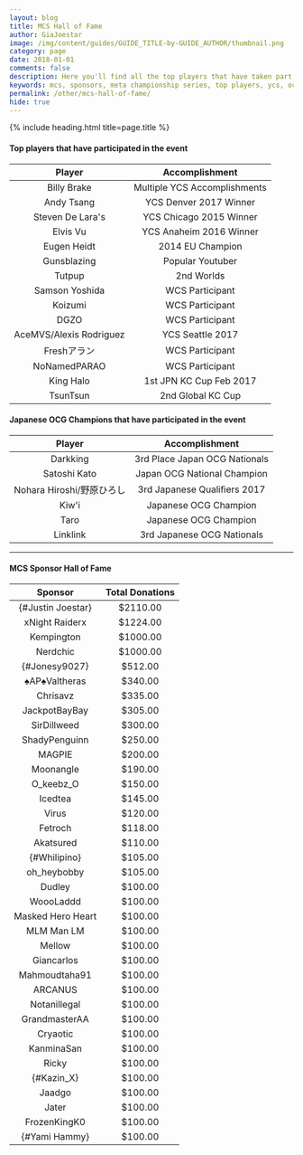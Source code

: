 ```yaml
---
layout: blog
title: MCS Hall of Fame
author: GiaJoestar
image: /img/content/guides/GUIDE_TITLE-by-GUIDE_AUTHOR/thumbnail.png
category: page
date: 2018-01-01
comments: false
description: Here you'll find all the top players that have taken part in an MCS as well as all the sponsors!
keywords: mcs, sponsors, meta championship series, top players, ycs, ocg
permalink: /other/mcs-hall-of-fame/
hide: true
---
```


{% include heading.html title=page.title %}

#### Top players that have participated in the event

| Player | Accomplishment | 
|:----------:|:----------:|
| Billy Brake | Multiple YCS Accomplishments |
| Andy Tsang | YCS Denver 2017 Winner |
| Steven De Lara's | YCS Chicago 2015 Winner |
| Elvis Vu | YCS Anaheim 2016 Winner |
| Eugen Heidt | 2014 EU Champion |
| Gunsblazing | Popular Youtuber |
| Tutpup | 2nd Worlds |
| Samson Yoshida | WCS Participant |
| Koizumi | WCS Participant |
| DGZO | WCS Participant |
| AceMVS/Alexis Rodriguez | YCS Seattle 2017 |
| Freshアラン | WCS Participant |
| NoNamedPARAO| WCS Participant |
| King Halo | 1st JPN KC Cup Feb 2017|
| TsunTsun | 2nd Global KC Cup |

#### Japanese OCG Champions that have participated in the event

| Player | Accomplishment | 
|:----------:|:----------:|
| Darkking | 3rd Place Japan OCG Nationals |
| Satoshi Kato | Japan OCG National Champion |
| Nohara Hiroshi/野原ひろし | 3rd Japanese Qualifiers 2017 |
| Kiw'i | Japanese OCG Champion |
| Taro | Japanese OCG Champion |
| Linklink | 3rd Japanese OCG Nationals |

---

#### MCS Sponsor Hall of Fame

| Sponsor | Total Donations |
|:-:|:-:|
| {#Justin Joestar} | $2110.00 |
| xNight Raiderx | $1224.00 |
| Kempington | $1000.00 |
| Nerdchic | $1000.00 |
| {#Jonesy9027} | $512.00 |
| ♠AP♠Valtheras | $340.00 |
| Chrisavz | $335.00 |
| JackpotBayBay | $305.00 |
| SirDillweed | $300.00 |
| ShadyPenguinn | $250.00 |
| MAGPIE | $200.00 |
| Moonangle | $190.00 |
| O_keebz_O | $150.00 |
| Icedtea | $145.00 |
| Virus | $120.00 |
| Fetroch | $118.00 |
| Akatsured | $110.00 |
| {#Whilipino} | $105.00 |
| oh_heybobby | $105.00 |
| Dudley | $100.00 |
| WoooLaddd | $100.00 |
| Masked Hero Heart | $100.00 |
| MLM Man LM | $100.00 |
| Mellow | $100.00 |
| Giancarlos | $100.00 |
| Mahmoudtaha91 | $100.00 |
| ARCANUS | $100.00 |
| Notanillegal | $100.00 |
| GrandmasterAA | $100.00 |
| Cryaotic | $100.00 |
| KanminaSan | $100.00 |
| Ricky | $100.00 |
| {#Kazin_X} | $100.00 |
| Jaadgo | $100.00 |
| Jater | $100.00 |
| FrozenKingK0 | $100.00 |
| {#Yami Hammy} | $100.00 |

<!--

### Past MCS Champions!

| Player | Tournament | 
|--|--|
| Champ 1 | Meta Championship 1 |
| Champ 2 | Meta Championship 2 |
-->